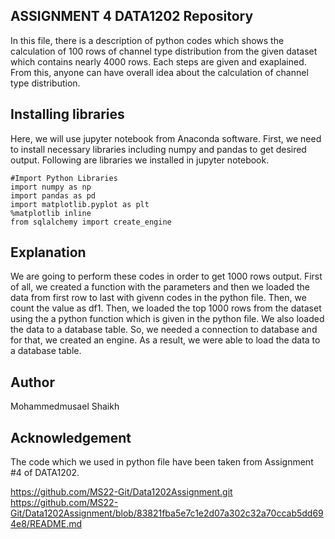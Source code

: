 ## ASSIGNMENT 4 DATA1202 Repository
In this file, there is a description of python codes which shows the calculation of 100 rows of channel type distribution from the given dataset which contains nearly 4000 rows. Each steps are given and exaplained. From this, anyone can have overall idea about the calculation of channel type distribution.

## Installing libraries
Here, we will use jupyter notebook from Anaconda software. First, we need to install necessary libraries including numpy and pandas to get desired output. Following are libraries we installed in jupyter notebook.
```
#Import Python Libraries
import numpy as np
import pandas as pd
import matplotlib.pyplot as plt
%matplotlib inline
from sqlalchemy import create_engine
```

## Explanation
We are going to perform these codes in order to get 1000 rows output. First of all, we created a function with the parameters and then we loaded the data from first row to last with givenn codes in the python file. Then, we count the value as df1. Then, we loaded the top 1000 rows from the dataset using the a python function which is given in the python file. 
We also loaded the data to a database table. So, we needed a connection to database and for that, we created an engine. As a result, we were able to load the data to a database table.

## Author
Mohammedmusael Shaikh

## Acknowledgement 
The code which we used in python file have been taken from Assignment #4 of DATA1202.

https://github.com/MS22-Git/Data1202Assignment.git
https://github.com/MS22-Git/Data1202Assignment/blob/83821fba5e7c1e2d07a302c32a70ccab5dd694e8/README.md
